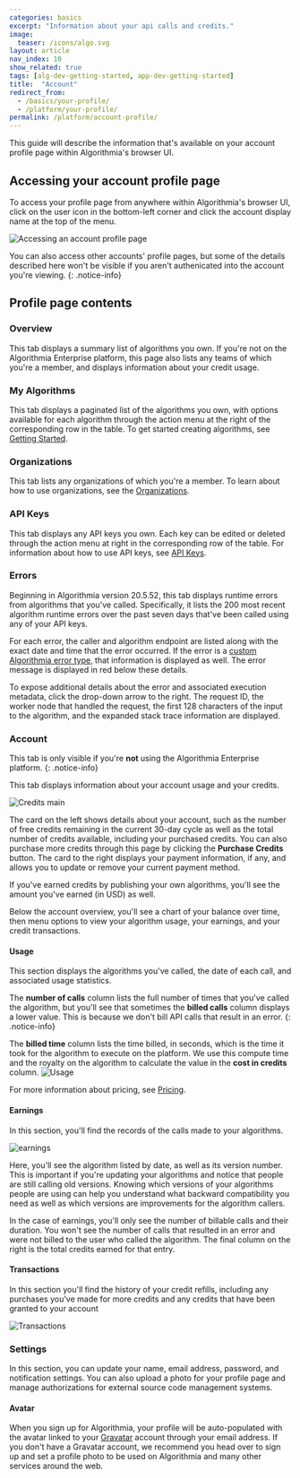 ```yaml
---
categories: basics
excerpt: "Information about your api calls and credits."
image:
  teaser: /icons/algo.svg
layout: article
nav_index: 10
show_related: true
tags: [alg-dev-getting-started, app-dev-getting-started]
title:  "Account"
redirect_from:
  - /basics/your-profile/
  - /platform/your-profile/
permalink: /platform/account-profile/
---
```


This guide will describe the information that's available on your account profile page within Algorithmia's browser UI.

## Accessing your account profile page

To access your profile page from anywhere within Algorithmia's browser UI, click on the user icon in the bottom-left corner and click the account display name at the top of the menu.

![Accessing an account profile page]({{site.cdnurl}}{{site.baseurl}}/images/post_images/your_profile/user_drop_down.png)

You can also access other accounts' profile pages, but some of the details described here won't be visible if you aren't authenicated into the account you're viewing.
{: .notice-info}

## Profile page contents

### Overview

This tab displays a summary list of algorithms you own. If you're not on the Algorithmia Enterprise platform, this page also lists any teams of which you're a member, and displays information about your credit usage.

### My Algorithms

This tab displays a paginated list of the algorithms you own, with options available for each algorithm through the action menu at the right of the corresponding row in the table. To get started creating algorithms, see [Getting Started]({{site.baseurl}}//algorithm-development/your-first-algo).

### Organizations

This tab lists any organizations of which you're a member. To learn about how to use organizations, see the [Organizations]({{site.baseurl}}//platform/organizations).

### API Keys
This tab displays any API keys you own. Each key can be edited or deleted through the action menu at right in the corresponding row of the table. For information about how to use API keys, see [API Keys]({{site.baseurl}}//platform/customizing-api-keys).

### Errors
Beginning in Algorithmia version 20.5.52, this tab displays runtime errors from algorithms that you've called. Specifically, it lists the 200 most recent algorithm runtime errors over the past seven days that've been called using any of your API keys.

For each error, the caller and algorithm endpoint are listed along with the exact date and time that the error occurred. If the error is a [custom Algorithmia error type]({{site.baseurl}}/algorithm-development/algorithm-errors), that information is displayed as well. The error message is displayed in red below these details.

To expose additional details about the error and associated execution metadata, click the drop-down arrow to the right. The request ID, the worker node that handled the request, the first 128 characters of the input to the algorithm, and the expanded stack trace information are displayed.

### Account

This tab is only visible if you're **not** using the Algorithmia Enterprise platform.
{: .notice-info}

This tab displays information about your account usage and your credits.

![Credits main]({{site.cdnurl}}{{site.baseurl}}/images/post_images/your_profile/credits_main.png)

The card on the left shows details about your account, such as the number of free credits remaining in the current 30-day cycle as well as the total number of credits available, including your purchased credits. You can also purchase more credits through this page by clicking the **Purchase Credits** button. The card to the right displays your payment information, if any, and allows you to update or remove your current payment method.

If you've earned credits by publishing your own algorithms, you'll see the amount you've earned (in USD) as well.

Below the account overview, you'll see a chart of your balance over time, then menu options to view your algorithm usage, your earnings, and your credit transactions.

#### Usage

This section displays the algorithms you've called, the date of each call, and associated usage statistics.

The **number of calls** column lists the full number of times that you've called the algorithm, but you'll see that sometimes the **billed calls** column displays a lower value. This is because we don't bill API calls that result in an error.
{: .notice-info}

The **billed time** column lists the time billed, in seconds, which is the time it took for the algorithm to execute on the platform. We use this compute time and the royalty on the algorithm to calculate the value in the **cost in credits** column.
![Usage]({{site.cdnurl}}{{site.baseurl}}/images/post_images/your_profile/usage.png)

For more information about pricing, see [Pricing]({{site.baseurl}}/pricing).

#### Earnings

In this section, you'll find the records of the calls made to your algorithms.

![earnings]({{site.cdnurl}}{{site.baseurl}}/images/post_images/your_profile/earning.png)

Here, you'll see the algorithm listed by date, as well as its version number. This is important if you're updating your algorithms and notice that people are still calling old versions. Knowing which versions of your algorithms people are using can help you understand what backward compatibility you need as well as which versions are improvements for the algorithm callers.

In the case of earnings, you'll only see the number of billable calls and their duration. You won't see the number of calls that resulted in an error and were not billed to the user who called the algorithm. The final column on the right is the total credits earned for that entry.

#### Transactions

In this section you'll find the history of your credit refills, including any purchases you've made for more credits and any credits that have been granted to your account

![Transactions]({{site.cdnurl}}{{site.baseurl}}/images/post_images/your_profile/transactions.png)

### Settings

In this section, you can update your name, email address, password, and notification settings. You can also upload a photo for your profile page and manage authorizations for external source code management systems.

#### Avatar

When you sign up for Algorithmia, your profile will be auto-populated with the avatar linked to your [Gravatar](https://gravatar.com) account through your email address. If you don't have a Gravatar account, we recommend you head over to sign up and set a profile photo to be used on Algorithmia and many other services around the web.
